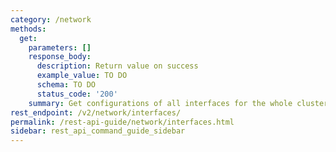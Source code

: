 ```yaml
---
category: /network
methods:
  get:
    parameters: []
    response_body:
      description: Return value on success
      example_value: TO DO
      schema: TO DO
      status_code: '200'
    summary: Get configurations of all interfaces for the whole cluster.
rest_endpoint: /v2/network/interfaces/
permalink: /rest-api-guide/network/interfaces.html
sidebar: rest_api_command_guide_sidebar
---
```

